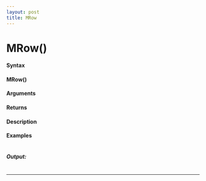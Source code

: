 ```yaml
---
layout: post
title: MRow
---
```


# MRow()


#### Syntax

#### MRow()

#### Arguments

#### Returns

#### Description

#### Examples

```

```

##### Output:

```

```

---